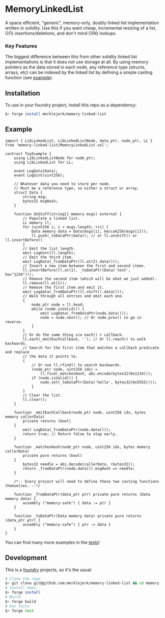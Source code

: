 # MemoryLinkedList
A space efficient, "generic", memory-only, doubly linked list implementation written in solidity. Use this if you want cheap, incremental resizing of a list, O(1) insertions/deletions, and don't mind O(N) lookups.

### Key Features
The biggest difference between this from other solidity linked list implementations is that it does not use storage at all. By using memory pointers as the data stored in each node, any reference type (structs, arrays, etc) can be indexed by the linked list by defining a simple casting function (see [example](#example)).

## Installation
To use in your foundry project, install this repo as a dependency:

```bash
$> forge install merklejerk/memory-linked-list
```

## Example

```solidity
import { LibLinkedList, LibLinkedListNode, data_ptr, node_ptr, LL } from 'memory-linked-list/MemoryLinkedList.sol';

contract ToyExample {
    using LibLinkedListNode for node_ptr;
    using LibLinkedList for LL;

    event LogData(Data);
    event LogUint(uint256);

    // Whatever data you need to store per node.
    // Must be a reference type, so either a struct or array.
    struct Data {
        string msg;
        bytes32 msgHash;
    }

    function doStuff(string[] memory msgs) external {
        // Populate a linked list.
        LL memory ll;
        for (uint256 i; i < msgs.length; ++i) {
            Data memory data = Data(msgs[i], keccak256(msgs[i]));
            ll.push(_toDataPtr(data)); // or ll.unshift() or ll.insertBefore()
        }
        // Emit the list length.
        emit LogUint(ll.length);
        // Emit the third item.
        emit LogData(_fromDataPtr(ll.at(2).data()));
        // Insert a new item between the first and second items.
        ll.insertBefore(ll.at(1), _toDataPtr(Data('test', hex"1234")));
        // Remove the second item (which will be what we just added).
        ll.remove(ll.at(1));
        // Remove the first item and emit it.
        emit Logdata(_fromDataPtr(ll.shift().data()));
        // Walk through all entries and emit each one.
        {
            node_ptr node = ll.head;
            while (node.isValid()) {
                emit LogData(_fromDataPtr(node.data()));
                node = node.next(); // Or node.prev() to go in reverse.
            }
        }
        // Or do the same thing via each() + callback.
        ll.each(_emitEachCallback, ''); // Or ll.reach() to walk backwards.
        // Search for the first item that matches a callback predicate and replace
        // the data it points to.
        {
            // Or use ll.rfind() to search backwards.
            (node_ptr node, uint256 idx) =
                ll.find(_matchesHash, abi.encode(bytes32(0x1234)));
            if (node.isValid()) {
                node.set(_toDataPtr(Data('hello', bytes32(0x5555))));
            }
        }
        // Clear the list.
        ll.clear();
    }

    function _emitEachCallback(node_ptr node, uint256 idx, bytes memory callerData)
        private returns (bool)
    {
        emit LogData(_fromDataPtr(node.data()));
        return true; // Return false to stop early.
    }

    function _matchesHash(node_ptr node, uint256 idx, bytes memory callerData)
        private pure returns (bool)
    {
        bytes32 needle = abi.decode(callerData, (bytes32));
        return _fromDataPtr(node.data()).msgHash == needle;
    }

    /*-- Every project will need to define these two casting functions themselves. --*/

    function _fromDataPtr(data_ptr ptr) private pure returns (Data memory data) {
        assembly ("memory-safe") { data := ptr }
    }

    function _toDataPtr(Data memory data) private pure returns (data_ptr ptr) {
        assembly ("memory-safe") { ptr := data }
    }
}
```

You can find many more examples in the [tests](./test/MemoryLinkedList.t.sol)!

## Development

This is a [foundry](https://getfoundry.sh/) projects, so it's the usual:

```bash
# Clone the repo
$> git clone git@github.com:merklejerk/memory-linked-list && cd memory-linked-list
# Install deps.
$> forge install
# Build
$> forge build
# Run tests
$> forge test
```